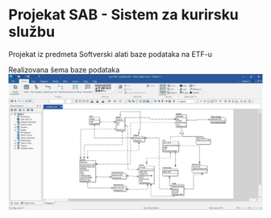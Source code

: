 # Projekat SAB - Sistem za kurirsku službu
Projekat iz predmeta Softverski alati baze podataka na ETF-u

Realizovana šema baze podataka
![alt text](sema_baze.png "Sema baze podataka")





